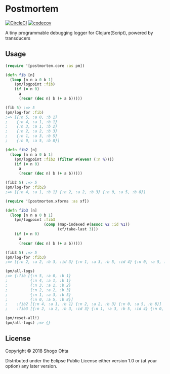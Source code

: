 # Postmortem
[![CircleCI](https://circleci.com/gh/athos/postmortem.svg?style=shield)](https://circleci.com/gh/athos/postmortem)
[![codecov](https://codecov.io/gh/athos/postmortem/branch/master/graph/badge.svg)](https://codecov.io/gh/athos/postmortem)

A tiny programmable debugging logger for Clojure(Script), powered by transducers

## Usage

```clojure
(require '[postmortem.core :as pm])

(defn fib [n]
  (loop [n n a 0 b 1]
    (pm/logpoint :fib)
    (if (= n 0)
      a
      (recur (dec n) b (+ a b)))))

(fib 5) ;=> 5
(pm/log-for :fib)
;=> [{:n 5, :a 0, :b 1}
;    {:n 4, :a 1, :b 1}
;    {:n 3, :a 1, :b 2}
;    {:n 2, :a 2, :b 3}
;    {:n 1, :a 3, :b 5}
;    {:n 0, :a 5, :b 8}]

(defn fib2 [n]
  (loop [n n a 0 b 1]
    (pm/logpoint :fib2 (filter #(even? (:n %))))
    (if (= n 0)
      a
      (recur (dec n) b (+ a b)))))

(fib2 5) ;=> 5
(pm/log-for :fib2)
;=> [{:n 4, :a 1, :b 1} {:n 2, :a 2, :b 3} {:n 0, :a 5, :b 8}]

(require '[postmortem.xforms :as xf])

(defn fib3 [n]
  (loop [n n a 0 b 1]
    (pm/logpoint :fib3
                 (comp (map-indexed #(assoc %2 :id %1))
                       (xf/take-last 3)))
    (if (= n 0)
      a
      (recur (dec n) b (+ a b)))))

(fib3 5) ;=> 5
(pm/log-for :fib3)
;=> [{:n 2, :a 2, :b 3, :id 3} {:n 1, :a 3, :b 5, :id 4} {:n 0, :a 5, :b 8, :id 5}]

(pm/all-logs)
;=> {:fib [{:n 5, :a 0, :b 1}
;          {:n 4, :a 1, :b 1}
;          {:n 3, :a 1, :b 2}
;          {:n 2, :a 2, :b 3}
;          {:n 1, :a 3, :b 5}
;          {:n 0, :a 5, :b 8}]
;    :fib2 [{:n 4, :a 1, :b 1} {:n 2, :a 2, :b 3} {:n 0, :a 5, :b 8}]
;    :fib3 [{:n 2, :a 2, :b 3, :id 3} {:n 1, :a 3, :b 5, :id 4} {:n 0, :a 5, :b 8, :id 5}]}

(pm/reset-all!)
(pm/all-logs) ;=> {}
```

## License

Copyright © 2018 Shogo Ohta

Distributed under the Eclipse Public License either version 1.0 or (at
your option) any later version.
